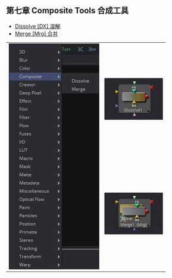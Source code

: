 ## 第七章 Composite Tools 合成工具

- [Dissolve [DX] 溶解](./Dissolve%20[DX].md) 
- [Merge [Mrg] 合并](./Merge%20[Mrg].md) 

<table id="img">
  <tr>
    <td rowspan="5"><img src="images/Compsite_index.png" alt="Compsite_index"></td>
    <td><img src="images/index_Dissolve.jpg" alt="index_Dissolve"></td>
  </tr>
  <tr>
    <td><img src="images/index_Merge.jpg" alt="index_Merge"></td>
  </tr>
</table>


